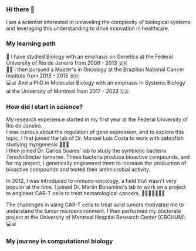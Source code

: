 ### Hi there 👋


I am a scientist interested in unraveling the complexity of biological systems and leveraging this understanding to drive innovation in healthcare.

### My learning path 
🧬 I have studied Biology with an emphasis on Genetics at the Federal University of Rio de Janeiro from 2009 - 2013 🇧🇷  
🧫🦠 I then pursued a Master's in Oncology at the Brazilian National Cancer Institute from 2013 - 2015 🇧🇷  
💻📊 And a PhD in Molecular Biology with an emphasis in Systems Biology at the University of Montreal from 2017 - 2023 🇨🇦  


### How did I start in science?
My research experience started in my first year at the Federal University of Rio de Janeiro.  
I was curious about the regulation of gene expression, and to explore this topic, I first joined the lab of Dr. Manoel Luis Costa to work with zebrafish studying myogenesis 🐠🔬💪  
I then joined Dr. Carlos Soares' lab to study the symbiotic bacteria *Teredinibacter turnerae*. These bacteria produce bioactive compounds, and for my project, I genetically engineered them to increase the production of bioactive compounds and tested their antimicrobial activity.   

In 2012, I was introduced to immuno-oncology, a field that wasn't very popular at the time. I joined Dr. Martin Bonamino's lab to work on a project to engineer CAR-T cells to treat hematological cancers. 👩🏻‍🔬🧬🧫🦠🐭

The challenges in using CAR-T cells to treat solid tumors motivated me to understand the tumor microenvironment. I then performed my doctorate project at the University of Montreal Hospital Research Center (CRCHUM). 💻📊

### My journey in computational biology
 
<!--
**carneiro-m/carneiro-m** is a ✨ _special_ ✨ repository because its `README.md` (this file) appears on your GitHub profile.

Here are some ideas to get you started:

- 🔭 I’m currently working on ...
- 🌱 I’m currently learning ...
- 👯 I’m looking to collaborate on ...
- 🤔 I’m looking for help with ...
- 💬 Ask me about ...
- 📫 How to reach me: ...
- 😄 Pronouns: ...
- ⚡ Fun fact: ...
-->
